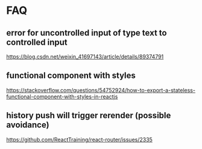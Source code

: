# FAQ
## error for uncontrolled input of type text to controlled input 
https://blog.csdn.net/weixin_41697143/article/details/89374791
## functional component with styles
https://stackoverflow.com/questions/54752924/how-to-export-a-stateless-functional-component-with-styles-in-reactjs
## history push will trigger rerender (possible avoidance)
https://github.com/ReactTraining/react-router/issues/2335
